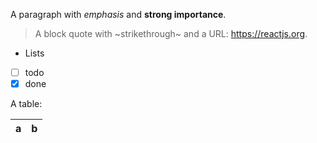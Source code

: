 A paragraph with _emphasis_ and **strong importance**.

> A block quote with ~strikethrough~ and a URL: https://reactjs.org.

- Lists
- [ ] todo
- [x] done

A table:

| a   | b   |
| --- | --- |
